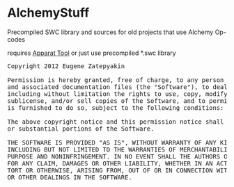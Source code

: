 AlchemyStuff
================

Precompiled SWC library and sources for old projects that use Alchemy Op-codes

requires [Apparat Tool](https://github.com/joa/apparat)
or just use precompiled *.swc library

<pre>
Copyright 2012 Eugene Zatepyakin

Permission is hereby granted, free of charge, to any person obtaining a copy of this software 
and associated documentation files (the "Software"), to deal in the Software without restriction, 
including without limitation the rights to use, copy, modify, merge, publish, distribute, 
sublicense, and/or sell copies of the Software, and to permit persons to whom the Software 
is furnished to do so, subject to the following conditions:

The above copyright notice and this permission notice shall be included in all copies 
or substantial portions of the Software.

THE SOFTWARE IS PROVIDED "AS IS", WITHOUT WARRANTY OF ANY KIND, EXPRESS OR IMPLIED, 
INCLUDING BUT NOT LIMITED TO THE WARRANTIES OF MERCHANTABILITY, FITNESS FOR A PARTICULAR 
PURPOSE AND NONINFRINGEMENT. IN NO EVENT SHALL THE AUTHORS OR COPYRIGHT HOLDERS BE LIABLE 
FOR ANY CLAIM, DAMAGES OR OTHER LIABILITY, WHETHER IN AN ACTION OF CONTRACT, 
TORT OR OTHERWISE, ARISING FROM, OUT OF OR IN CONNECTION WITH THE SOFTWARE OR THE USE 
OR OTHER DEALINGS IN THE SOFTWARE.
</pre>